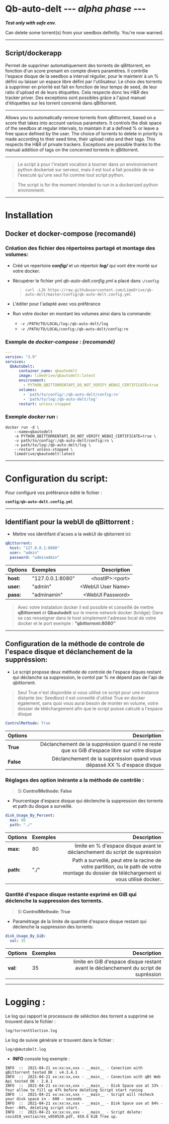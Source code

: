 # Qb-auto-delt   ---   ***alpha phase***   ---
***Test only with safe env.***

Can delete some torrent(s) from your seedbox definitly.
You're now warned.

---

**Script/dockerapp** 
---
Permet de supprimer automatiquement des torrents de qBittorrent, en fonction d'un score prenant en compte divers paramètres.
Il contrôle l'espace disque de la seedbox a interval régulier, pour le maintenir à un % défini ou laisser un espace libre défini par l'utilisateur.
Le choix des torrents à supprimer en priorité est fait en fonction de leur temps de seed, de leur ratio d'upload et de leurs étiquettes.
Cela respecte donc les H&R des tracker priver.
Des exceptions sont possibles grâce a l'ajout manuel d'étiquettes sur les torrent concerné dans qBittorrent.

___
 
Allows you to automatically remove torrents from qBittorrent, based on a score that takes into account various parameters.
It controls the disk space of the seedbox at regular intervals, to maintain it at a defined % or leave a free space defined by the user.
The choice of torrents to delete in priority is made according to their seed time, their upload ratio and their tags.
This respects the H&R of private trackers.
Exceptions are possible thanks to the manual addition of tags on the concerned torrents in qBittorrent.

___

>Le script à pour l'instant vocation à tourner dans un environnement python dockerisé sur serveur, mais il est tout a fait possible de ne l'executé qu'une seul foi comme tout script python. 

>The script is for the moment intended to run in a dockerized python environment.

---
# Installation

## Docker et docker-compose (recomandé)

### Création des fichier des répertoires partagé et montage des volumes:

* Créé un repertoire **_config/_** et un répertoir **_log/_** qui vont étre monté sur votre docker.

* Récupérer le fichier yml *qb-auto-delt.config.yml* a placé dans :`/config`

  >  `curl -LJO https://raw.githubusercontent.com/LimeDrive/qb-auto-delt/master/config/qb-auto-delt.config.yml`

* L'éditer pour l'adapté avec vos préférance

* Run votre docker en montant les volumes ainsi dans la commande:
    * `-v /PATH/TO/LOCAL/log:/qb-auto-delt/log`
    * `-v /PATH/TO/LOCAL/config:/qb-auto-delt/config:ro`

### Exemple de ***docker-compose*** : _(recomandé)_

```yml
---
version: "3.9"
services:
  QbAutoDelt:
      container_name: qbautodelt
      image: limedrive/qbautodelt:latest
      environment:
        - PYTHON_QBITTORRENTAPI_DO_NOT_VERIFY_WEBUI_CERTIFICATE=true
      volumes:
        - 'path/to/config/:/qb-auto-delt/config:ro'
        - 'path/to/log:/qb-auto-delt/log'
      restart: unless-stopped
```
### Exemple ***docker run*** :

```docker
docker run -d \
    --name=qbautodelt
    -e PYTHON_QBITTORRENTAPI_DO_NOT_VERIFY_WEBUI_CERTIFICATE=true \
    -v path/to/config/:/qb-auto-delt/config:ro \
    -v path/to/log:/qb-auto-delt/log \
    --restart unless-stopped \
    limedrive/qbautodelt:latest
```

---

# Configuration du script:

Pour configuré vos préférance édité le fichier : 

**`config/qb-auto-delt.config.yml`**

___

## Identifiant pour la webUI de qBittorrent :
- Mettre vos identifant d'acses a la webUI de qbitorrent ici:
```yml
qBittorrent:
  host: "127.0.0.1:8080"
  user: "admin"
  password: "adminadmin"
```
| Options | Exemples | Description |
|:------|:------|--------:|
| **host:** | "127.0.0.1:8080" | \<hostIP>:\<port> |
| **user:** | "admin" | \<WebUI User Name> |
| **pass:** | "adminamin" | \<WebUI Password> |
> Avec votre instalation docker il est possible et conseillé de mettre **qBittorrent** et **Qbautodelt** sur le meme network docker (bridge): Dans se cas renseigner dans le host simplement l'adresse local de votre docker et le port exemple : ***"qbittorrent:8080"***

___

## Configuration de la méthode de controle de l'espace disque et déclanchement de la suppréssion:
- Le script propose deux méthode de controle de l'espace diques restant qui déclanche sa suppression, le contol par % ne dépend pas de l'api de qbittorrent.
> Seul True n'est disponible si vous utilisé ce script pour une instance distante (ex: Seedbox)
> il est conseillé d'utilisé True en docker également, sans quoi vous aurai besoin de monter en volume, votre dossier de téléchargement afin que le script puisse calculé a l'espace disque

```yml
ControlMethode: True
```
| Options | Description |
|:------|--------:|
| **True** | Déclanchement de la suppréssion quand il ne reste que xx GiB d'espace libre sur votre disque |
| **False** | Déclanchement de la suppréssion quand vous dépassé XX % d'espace disque |

### **Réglages des option inérante a la méthode de contrôle :**
> Si **ControlMethode: False**
- Pourcentage d'espace disque qui déclenche la suppression des torrents et path du disque a surveillé.
```yml
disk_Usage_By_Percent:
  max: 80
  path: "./"
```
| Options | Exemples | Description |
|:------|:------|--------:|
| **max:** | 80 | limite en % d'espace disque avant le déclanchement du script de supréssion |
| **path:** | "./" | Path a surveillé, peut etre la racine de votre partition, ou le path de votre montage du dossier de téléchargement si vous utilisé docker. |

### **Qantité d'espace disque restante exprimé en GiB qui déclenche la suppression des torrents.**
> Si **ControlMethode: True**
- Paramétrage de la limite de quantité d'espace disque restant qui déclenche la suppression des torrents:
```yml
disk_Usage_By_GiB:
  val: 35
```
| Options | Exemples | Description |
|:------|:------|--------:|
| **val:** | 35 | limite en GiB d'espace disque restant avant le déclanchement du script de supréssion |

---
# Logging :

Le log qui rapport le processuce de séléction des torrent a supprimé se trouvent dans le fichier : 

`log/torrentSlection.log`

Le log de suivie générale sr trouvent dans le fichier : 

`log/qbAutoDelt.log`


- **INFO** console log exemple :

```log
INFO  ::  2021-04-21 xx:xx:xx,xxx - __main__ - Conection with qBittorrent tested OK : v4.3.4.1
INFO  ::  2021-04-21 xx:xx:xx,xxx - __main__ - Conection with qBt Web Api tested OK : 2.8.1
INFO  ::  2021-04-21 xx:xx:xx,xxx - __main__ - Disk Space use at 33% - Your allow to fill up 47% before deleting Script start runing
INFO  ::  2021-04-21 xx:xx:xx,xxx - __main__ - Script will recheck your disk space in - 600 - seconds
INFO  ::  2021-04-21 xx:xx:xx,xxx - __main__ - Disk Space use at 84% -  Over -04%, deleting script start.
INFO  ::  2021-04-21 xx:xx:xx,xxx - __main__ - Script delete: covid19_vestiaires_v050520.pdf, 459.6 KiB free up.
```
